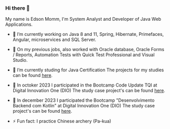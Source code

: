 <!-- **edsonmomm/edsonmomm** is a ✨ _special_ ✨ repository because its `README.md` (this file) appears on your GitHub profile.
Here are some ideas to get you started:

- 🔭 I’m currently working on ...
- 🌱 I’m currently learning ...
- 👯 I’m looking to collaborate on ...
- 🤔 I’m looking for help with ...
- 💬 Ask me about ...
- 📫 How to reach me: ...
- 😄 Pronouns: ...
- ⚡ Fun fact: ...
-->

### Hi there 👋
My name is Edson Momm, I'm System Analyst and Developer of Java Web Applications.
- 🔭 I’m currently working on Java 8 and 11, Spring, Hibernate, Primefaces, Angular, microservices and SQL Server.
- 🔭 On my previous jobs, also worked with Oracle database, Oracle Forms / Reports, Automation Tests with Quick Test Professional and Visual Studio.
- 🌱 I’m currently studing for Java Certification
  The projects for my studies can be found <a href="https://github.com/stars/edsonmomm/lists/java-certification" target="_blank">here</a>.

- 🌱 In octoker 2023 I participated in the Bootcamp Code Update TQI at Digital Innovation One (DIO)
  The study case project's can be found <a href="https://github.com/stars/edsonmomm/lists/dio-kotlin-bootcamp" target="_blank">here</a>.
- 🌱 In december 2023 I participated the Bootcamp "Desenvolvimento Backend com Kotlin" at Digital Innovation One (DIO)
  The study case project's can be found <a href="https://github.com/stars/edsonmomm/lists/dio-kotlin-bootcamp" target="_blank">here</a>.

- ⚡ Fun fact: I practice Chinese archery (Pa-kua)
